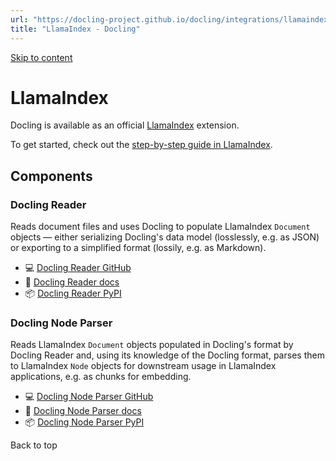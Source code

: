 ```yaml
---
url: "https://docling-project.github.io/docling/integrations/llamaindex/"
title: "LlamaIndex - Docling"
---
```


[Skip to content](https://docling-project.github.io/docling/integrations/llamaindex/#components)

# LlamaIndex

Docling is available as an official [LlamaIndex](https://docs.llamaindex.ai/) extension.

To get started, check out the [step-by-step guide in LlamaIndex](https://docs.llamaindex.ai/en/stable/examples/data_connectors/DoclingReaderDemo/).

## Components

### Docling Reader

Reads document files and uses Docling to populate LlamaIndex `Document` objects — either serializing Docling's data model (losslessly, e.g. as JSON) or exporting to a simplified format (lossily, e.g. as Markdown).

- 💻 [Docling Reader GitHub](https://github.com/run-llama/llama_index/tree/main/llama-index-integrations/readers/llama-index-readers-docling)
- 📖 [Docling Reader docs](https://docs.llamaindex.ai/en/stable/api_reference/readers/docling/)
- 📦 [Docling Reader PyPI](https://pypi.org/project/llama-index-readers-docling/)

### Docling Node Parser

Reads LlamaIndex `Document` objects populated in Docling's format by Docling Reader and, using its knowledge of the Docling format, parses them to LlamaIndex `Node` objects for downstream usage in LlamaIndex applications, e.g. as chunks for embedding.

- 💻 [Docling Node Parser GitHub](https://github.com/run-llama/llama_index/tree/main/llama-index-integrations/node_parser/llama-index-node-parser-docling)
- 📖 [Docling Node Parser docs](https://docs.llamaindex.ai/en/stable/api_reference/node_parser/docling/)
- 📦 [Docling Node Parser PyPI](https://pypi.org/project/llama-index-node-parser-docling/)

Back to top